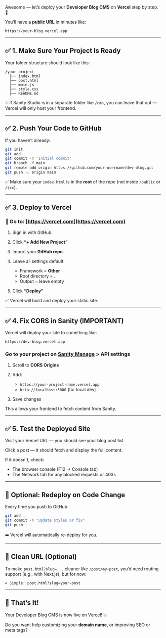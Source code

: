 Awesome — let’s deploy your **Developer Blog CMS** on **Vercel** step by step. 🚀

You’ll have a **public URL** in minutes like:

```
https://your-blog.vercel.app
```

---

## ✅ 1. Make Sure Your Project Is Ready

Your folder structure should look like this:

```
/your-project
  ├── index.html
  ├── post.html
  ├── main.js
  ├── style.css
  ├── README.md
```

💡 If Sanity Studio is in a separate folder like `/cms`, you can leave that out — Vercel will only host your frontend.

---

## ✅ 2. Push Your Code to GitHub

If you haven’t already:

```bash
git init
git add .
git commit -m "Initial commit"
git branch -M main
git remote add origin https://github.com/your-username/dev-blog.git
git push -u origin main
```

✅ Make sure your `index.html` is in the **root** of the repo (not inside `/public` or `/src`).

---

## ✅ 3. Deploy to Vercel

### 🔗 Go to: [https://vercel.com](https://vercel.com)

1. Sign in with GitHub
2. Click **“+ Add New Project”**
3. Import your **GitHub repo**
4. Leave all settings default:

   * Framework = **Other**
   * Root directory = **.**
   * Output = leave empty
5. Click **“Deploy”**

✅ Vercel will build and deploy your static site.

---

## ✅ 4. Fix CORS in Sanity (IMPORTANT)

Vercel will deploy your site to something like:

```
https://dev-blog.vercel.app
```

### Go to your project on [Sanity Manage](https://www.sanity.io/manage) > **API settings**

1. Scroll to **CORS Origins**
2. Add:

   * `https://your-project-name.vercel.app`
   * `http://localhost:3000` (for local dev)
3. Save changes

This allows your frontend to fetch content from Sanity.

---

## ✅ 5. Test the Deployed Site

Visit your Vercel URL — you should see your blog post list.

Click a post — it should fetch and display the full content.

If it doesn't, check:

* The browser console (F12 → Console tab)
* The Network tab for any blocked requests or 403s

---

## 🔁 Optional: Redeploy on Code Change

Every time you push to GitHub:

```bash
git add .
git commit -m "Update styles or fix"
git push
```

➡️ Vercel will automatically re-deploy for you.

---

## 🧼 Clean URL (Optional)

To make `post.html?slug=...` cleaner like `/post/my-post`, you’d need routing support (e.g., with Next.js), but for now:

```
✔️ Simple: post.html?slug=your-post
```

---

## 🎉 That’s It!

Your Developer Blog CMS is now live on Vercel! 💥

Do you want help customizing your **domain name**, or improving SEO or meta tags?
